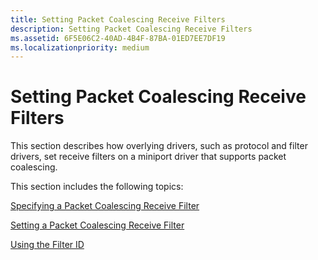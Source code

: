 ```yaml
---
title: Setting Packet Coalescing Receive Filters
description: Setting Packet Coalescing Receive Filters
ms.assetid: 6F5E06C2-40AD-4B4F-87BA-01ED7EE7DF19
ms.localizationpriority: medium
---
```


# Setting Packet Coalescing Receive Filters


This section describes how overlying drivers, such as protocol and filter drivers, set receive filters on a miniport driver that supports packet coalescing.

This section includes the following topics:

[Specifying a Packet Coalescing Receive Filter](specifying-a-packet-coalescing-receive-filter.md)

[Setting a Packet Coalescing Receive Filter](setting-a-packet-coalescing-receive-filter.md)

[Using the Filter ID](using-the-filter-id.md)

 

 





